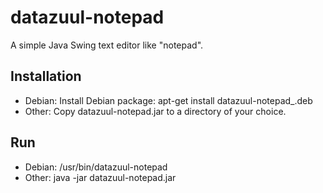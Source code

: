 datazuul-notepad
================
A simple Java Swing text editor like "notepad".

Installation
------------
* Debian: Install Debian package: apt-get install datazuul-notepad_<version>.deb
* Other:  Copy datazuul-notepad.jar to a directory of your choice.

Run
---
* Debian: /usr/bin/datazuul-notepad
* Other:  java -jar datazuul-notepad.jar

